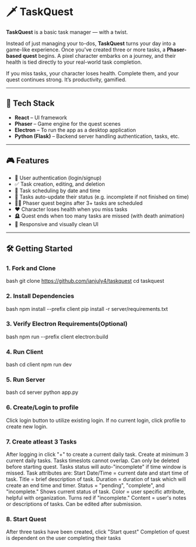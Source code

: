 # 🗡️ TaskQuest

**TaskQuest** is a basic task manager — with a twist.

Instead of just managing your to-dos, **TaskQuest** turns your day into a game-like experience. Once you've created three or more tasks, a **Phaser-based quest** begins. A pixel character embarks on a journey, and their health is tied directly to your real-world task completion.

If you miss tasks, your character loses health. Complete them, and your quest continues strong. It’s productivity, gamified.

---

## 🚀 Tech Stack

- **React** – UI framework
- **Phaser** – Game engine for the quest scenes
- **Electron** – To run the app as a desktop application
- **Python (Flask)** – Backend server handling authentication, tasks, etc.

---

## 🎮 Features

- 🔐 User authentication (login/signup)
- ✅ Task creation, editing, and deletion
- 📅 Task scheduling by date and time
- 🧠 Tasks auto-update their status (e.g. incomplete if not finished on time)
- 🧙‍♂️ Phaser quest begins after 3+ tasks are scheduled
- ❤️ Character loses health when you miss tasks
- 🪦 Quest ends when too many tasks are missed (with death animation)
- 🧘 Responsive and visually clean UI

---

## 🛠️ Getting Started

### 1. Fork and Clone
bash
git clone https://github.com/ianjuly4/taskquest
cd taskquest

### 2. Install Dependencies
bash
npm install --prefix client
pip install -r server/requirements.txt

### 3. Verify Electron Requirements(Optional)
bash
npm run --prefix client electron:build

### 4. Run Client
bash 
cd client
npm run dev

### 5. Run Server
bash
cd server
python app.py

### 6. Create/Login to profile
Click login button to utilize existing login.
If no current login, click profile to create new login.

### 7. Create atleast 3 Tasks
After logging in click "+" to create a current daily task.
Create at minimum 3 current daily tasks.
Tasks timeslots cannot overlap.
Can only be deleted before starting quest.
Tasks status will auto-"incomplete" if time window is missed.
Task attributes are: 
    Start Date/Time = current date and start time of task.
    Title = brief description of task.
    Duration = duration of task which will create an end time and timer.
    Status = "pending", "complete", and "incomplete." Shows current status of task.
    Color = user specific attribute, helpful with organization. Turns red if "incomplete."
    Content = user's notes or descriptions of tasks. Can be edited after submission. 

### 8. Start Quest
After three tasks have been created, click "Start quest" 
Completion of quest is dependent on the user completing their tasks





